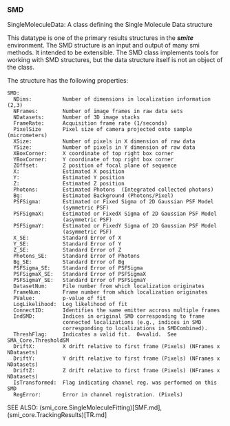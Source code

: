 ### SMD

SingleMoleculeData: A class defining the Single Molecule Data structure

This datatype is one of the primary results structures in the ***smite***
environment. The SMD structure is an input and output of many smi
methods. It intended to be extensible.
The SMD class implements tools for working with SMD structures,
but the data structure itself is not an object of the class.

The structure has the following properties:

```
SMD:
  NDims:          Number of dimensions in localization information (2,3)
  NFrames:        Number of image frames in raw data sets
  NDatasets:      Number of 3D image stacks
  FrameRate:      Acquisition frame rate (1/seconds)
  PixelSize       Pixel size of camera projected onto sample (micrometers)
  XSize:          Number of pixels in X dimension of raw data
  YSize:          Number of pixels in Y dimension of raw data
  XBoxCorner:     X coordinate of top right box corner
  YBoxCorner:     Y coordinate of top right box corner
  ZOffset:        Z position of focal plane of sequence
  X:              Estimated X position
  Y:              Estimated Y position
  Z:              Estimated Z position
  Photons:        Estimated Photons  (Integrated collected photons)
  Bg:             Estimated Background (Photons/Pixel)
  PSFSigma:       Estimated or Fixed Sigma of 2D Gaussian PSF Model
                  (symmetric PSF)
  PSFSigmaX:      Estimated or FixedX Sigma of 2D Gaussian PSF Model
                  (asymmetric PSF)
  PSFSigmaY:      Estimated or FixedY Sigma of 2D Gaussian PSF Model
                  (asymmetric PSF)
  X_SE:           Standard Error of X
  Y_SE:           Standard Error of Y
  Z_SE:           Standard Error of Z
  Photons_SE:     Standard Error of Photons
  Bg_SE:          Standard Error of Bg
  PSFSigma_SE:    Standard Error of PSFSigma
  PSFSigmaX_SE:   Standard Error of PSFSigmaX
  PSFSigmaY_SE:   Standard Error of PSFSigmaY
  DatasetNum:     File number from which localization originates
  FrameNum:       Frame number from which localization originates
  PValue:         p-value of fit
  LogLikelihood:  Log likelihood of fit
  ConnectID:      Identifies the same emitter accross multiple frames
  IndSMD:         Indices in original SMD corresponding to frame
                  connected localizations (e.g., indices in SMD
                  corresponding to localizations in SMDCombined).
  ThreshFlag:     Indicates a valid fit.  0=valid.  See SMA_Core.ThresholdSM
  DriftX:         X drift relative to first frame (Pixels) (NFrames x NDatasets)
  DriftY:         Y drift relative to first frame (Pixels) (NFrames x NDatasets)
  DriftZ:         Z drift relative to first frame (Pixels) (NFrames x NDatasets)
  IsTransformed:  Flag indicating channel reg. was performed on this SMD
  RegError:       Error in channel registration. (Pixels)
```

SEE ALSO:
  (smi_core.SingleMoleculeFitting)[SMF.md],
  (smi_core.TrackingResults)[TR.md]
